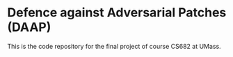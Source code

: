 # Defence against Adversarial Patches (DAAP)

This is the code repository for the final project of course CS682 at UMass.
